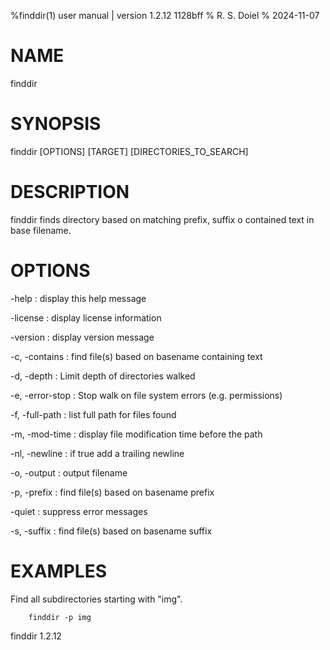 %finddir(1) user manual | version 1.2.12 1128bff
% R. S. Doiel
% 2024-11-07

# NAME

finddir

# SYNOPSIS

finddir [OPTIONS] [TARGET] [DIRECTORIES_TO_SEARCH]

# DESCRIPTION

finddir finds directory based on matching prefix, suffix o 
contained text in base filename.

# OPTIONS

-help
: display this help message

-license
: display license information

-version
: display version message

-c, -contains
: find file(s) based on basename containing text

-d, -depth
: Limit depth of directories walked

-e, -error-stop
: Stop walk on file system errors (e.g. permissions)

-f, -full-path
: list full path for files found

-m, -mod-time
: display file modification time before the path

-nl, -newline
: if true add a trailing newline

-o, -output
: output filename

-p, -prefix
: find file(s) based on basename prefix

-quiet
: suppress error messages

-s, -suffix
: find file(s) based on basename suffix


# EXAMPLES

Find all subdirectories starting with "img".

~~~
	finddir -p img
~~~

finddir 1.2.12

